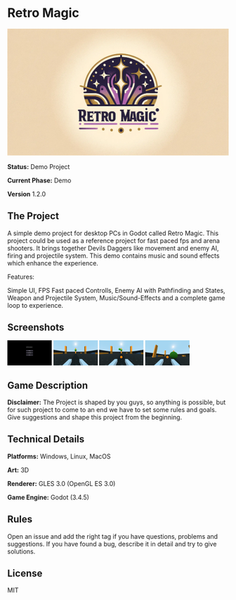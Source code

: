 # Retro Magic

![Banner Image](cover-open-source-retro-magic.webp)

**Status:** Demo Project

**Current Phase:** Demo

**Version** 1.2.0

## The Project

A simple demo project for desktop PCs in Godot called Retro Magic. This project could be used as a reference project for fast paced fps and arena shooters. It brings together Devils Daggers like movement and enemy AI, firing and projectile system. This demo contains music and sound effects which enhance the experience.

Features:

Simple UI, FPS Fast paced Controlls, Enemy AI with Pathfinding and States, Weapon and Projectile System, Music/Sound-Effects and a complete game loop to experience.

## Screenshots

<p float="left">
<img src="screenshots/Screenshot-1.PNG" width="20%" height="20%">
<img src="screenshots/Screenshot-2.PNG" width="20%" height="20%">
<img src="screenshots/Screenshot-3.PNG" width="20%" height="20%">
<img src="screenshots/Screenshot-4.PNG" width="20%" height="20%">
</p>

## Game Description

**Disclaimer:** The Project is shaped by you guys, so anything is possible, but for such project to come to an end we have to set some rules and goals. Give suggestions and shape this project from the beginning.

## Technical Details

**Platforms:** Windows, Linux, MacOS

**Art:** 3D

**Renderer:** GLES 3.0 (OpenGL ES 3.0)

**Game Engine:** Godot (3.4.5)

## Rules

Open an issue and add the right tag if you have questions, problems and suggestions. If you have found a bug, describe it in detail and try to give solutions.

## License

MIT
